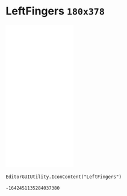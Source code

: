 # LeftFingers `180x378`
<img src="/img/LeftFingers.png" width=180 height=378>

``` CSharp
EditorGUIUtility.IconContent("LeftFingers")
```
```
-1642451135284037380
```
